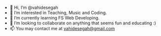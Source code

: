 - 👋 Hi, I’m @vahidesegah
- 👀 I’m interested in Teaching, Music and Coding.
- 🌱 I’m currently learning FS Web Developing.
- 💞️ I’m looking to collaborate on anything that seems fun and educating :)
- 📫 You may contact me at vahidesegah@gmail.com


<!---
vahidesegah/vahidesegah is a ✨ special ✨ repository because its `README.md` (this file) appears on your GitHub profile.
You can click the Preview link to take a look at your changes.
--->
